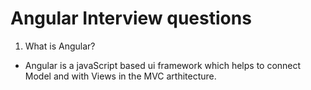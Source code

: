 # Angular Interview questions

1. What is Angular?
- Angular is a javaScript based ui framework which helps to connect Model and with Views in the MVC arthitecture.